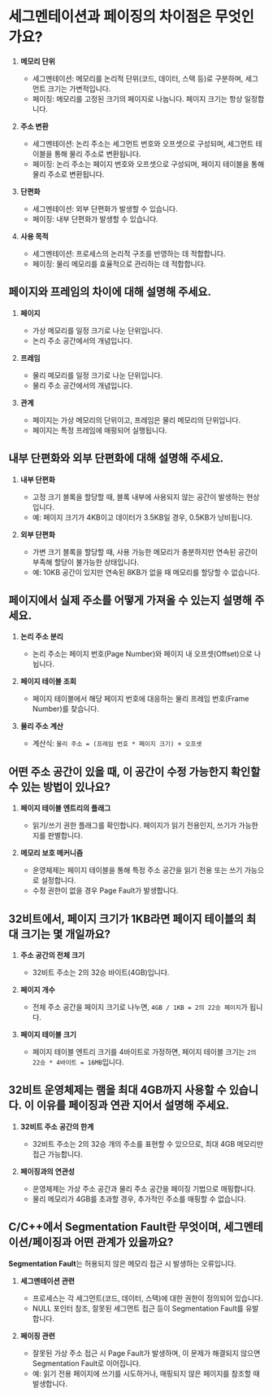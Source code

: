 # 세그멘테이션과 페이징의 차이점은 무엇인가요?

1. **메모리 단위**
   - 세그멘테이션: 메모리를 논리적 단위(코드, 데이터, 스택 등)로 구분하며, 세그먼트 크기는 가변적입니다.
   - 페이징: 메모리를 고정된 크기의 페이지로 나눕니다. 페이지 크기는 항상 일정합니다.

2. **주소 변환**
   - 세그멘테이션: 논리 주소는 세그먼트 번호와 오프셋으로 구성되며, 세그먼트 테이블을 통해 물리 주소로 변환됩니다.
   - 페이징: 논리 주소는 페이지 번호와 오프셋으로 구성되며, 페이지 테이블을 통해 물리 주소로 변환됩니다.

3. **단편화**
   - 세그멘테이션: 외부 단편화가 발생할 수 있습니다.
   - 페이징: 내부 단편화가 발생할 수 있습니다.

4. **사용 목적**
   - 세그멘테이션: 프로세스의 논리적 구조를 반영하는 데 적합합니다.
   - 페이징: 물리 메모리를 효율적으로 관리하는 데 적합합니다.


## 페이지와 프레임의 차이에 대해 설명해 주세요.

1. **페이지**
   - 가상 메모리를 일정 크기로 나눈 단위입니다.
   - 논리 주소 공간에서의 개념입니다.

2. **프레임**
   - 물리 메모리를 일정 크기로 나눈 단위입니다.
   - 물리 주소 공간에서의 개념입니다.

3. **관계**
   - 페이지는 가상 메모리의 단위이고, 프레임은 물리 메모리의 단위입니다.
   - 페이지는 특정 프레임에 매핑되어 실행됩니다.


## 내부 단편화와 외부 단편화에 대해 설명해 주세요.

1. **내부 단편화**
   - 고정 크기 블록을 할당할 때, 블록 내부에 사용되지 않는 공간이 발생하는 현상입니다.
   - 예: 페이지 크기가 4KB이고 데이터가 3.5KB일 경우, 0.5KB가 낭비됩니다.

2. **외부 단편화**
   - 가변 크기 블록을 할당할 때, 사용 가능한 메모리가 충분하지만 연속된 공간이 부족해 할당이 불가능한 상태입니다.
   - 예: 10KB 공간이 있지만 연속된 8KB가 없을 때 메모리를 할당할 수 없습니다.


## 페이지에서 실제 주소를 어떻게 가져올 수 있는지 설명해 주세요.

1. **논리 주소 분리**
   - 논리 주소는 페이지 번호(Page Number)와 페이지 내 오프셋(Offset)으로 나뉩니다.

2. **페이지 테이블 조회**
   - 페이지 테이블에서 해당 페이지 번호에 대응하는 물리 프레임 번호(Frame Number)를 찾습니다.

3. **물리 주소 계산**
   - 계산식: `물리 주소 = (프레임 번호 * 페이지 크기) + 오프셋`


## 어떤 주소 공간이 있을 때, 이 공간이 수정 가능한지 확인할 수 있는 방법이 있나요?

1. **페이지 테이블 엔트리의 플래그**
   - 읽기/쓰기 권한 플래그를 확인합니다. 페이지가 읽기 전용인지, 쓰기가 가능한지를 판별합니다.

2. **메모리 보호 메커니즘**
   - 운영체제는 페이지 테이블을 통해 특정 주소 공간을 읽기 전용 또는 쓰기 가능으로 설정합니다.
   - 수정 권한이 없을 경우 Page Fault가 발생합니다.


## 32비트에서, 페이지 크기가 1KB라면 페이지 테이블의 최대 크기는 몇 개일까요?

1. **주소 공간의 전체 크기**
   - 32비트 주소는 2의 32승 바이트(4GB)입니다.

2. **페이지 개수**
   - 전체 주소 공간을 페이지 크기로 나누면, `4GB / 1KB = 2의 22승 페이지`가 됩니다.

3. **페이지 테이블 크기**
   - 페이지 테이블 엔트리 크기를 4바이트로 가정하면, 페이지 테이블 크기는 `2의 22승 * 4바이트 = 16MB`입니다.


## 32비트 운영체제는 램을 최대 4GB까지 사용할 수 있습니다. 이 이유를 페이징과 연관 지어서 설명해 주세요.

1. **32비트 주소 공간의 한계**
   - 32비트 주소는 2의 32승 개의 주소를 표현할 수 있으므로, 최대 4GB 메모리만 접근 가능합니다.

2. **페이징과의 연관성**
   - 운영체제는 가상 주소 공간과 물리 주소 공간을 페이징 기법으로 매핑합니다.
   - 물리 메모리가 4GB를 초과할 경우, 추가적인 주소를 매핑할 수 없습니다.

## C/C++에서 Segmentation Fault란 무엇이며, 세그멘테이션/페이징과 어떤 관계가 있을까요?

**Segmentation Fault**는 허용되지 않은 메모리 접근 시 발생하는 오류입니다. 

1. **세그멘테이션 관련**
   - 프로세스는 각 세그먼트(코드, 데이터, 스택)에 대한 권한이 정의되어 있습니다.
   - NULL 포인터 참조, 잘못된 세그먼트 접근 등이 Segmentation Fault를 유발합니다.

2. **페이징 관련**
   - 잘못된 가상 주소 접근 시 Page Fault가 발생하며, 이 문제가 해결되지 않으면 Segmentation Fault로 이어집니다.
   - 예: 읽기 전용 페이지에 쓰기를 시도하거나, 매핑되지 않은 페이지를 참조할 때 발생합니다.
